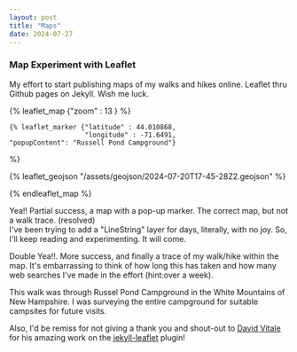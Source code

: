 ```yaml
---
layout: post
title: "Maps"
date: 2024-07-27
---
```


### Map Experiment with Leaflet

My effort to start publishing maps of my walks and hikes online.
Leaflet thru Github pages on Jekyll. 
Wish me luck.


{% leaflet_map {"zoom" : 13 } %}

    {% leaflet_marker {"latitude" : 44.010868,
                       "longitude" : -71.6491,
    "popupContent": "Russell Pond Campground"}
  %}

{% leaflet_geojson "/assets/geojson/2024-07-20T17-45-28Z2.geojson" %}

{% endleaflet_map %}

Yea!! Partial success, a map with a pop-up marker. The correct map, but not a walk trace. (resolved)  
I've been trying to add a "LineString" layer for days, literally, with no joy. So, I'll keep reading and experimenting. It will come.  

Double Yea!!. More success, and finally a trace of my walk/hike within the map. It's embarrassing to think of how long this has taken and how many web searches I've made in the effort (hint:over a week).   

This walk was through Russel Pond Campground in the White Mountains of New Hampshire. I was surveying the entire campground for suitable campsites for future visits.

Also, I'd be remiss for not giving a thank you and shout-out to [David Vitale](https://davidjvitale.com) for his amazing work on the [jekyll-leaflet](https://davidjvitale.com/tech/jekyll-leaflet/) plugin!
